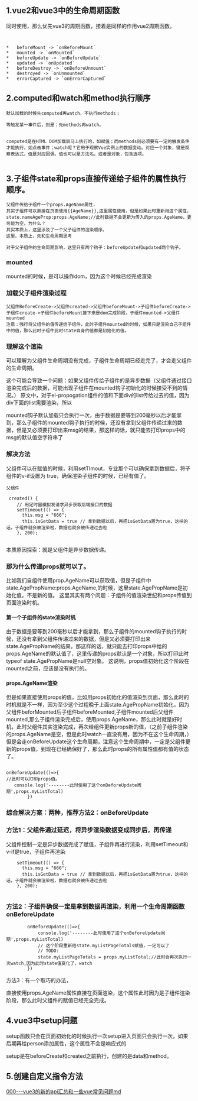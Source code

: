 





## 1.vue2和vue3中的生命周期函数

同时使用，那么优先vue3的周期函数，接着是同样的作用vue2周期函数。
~~~


*   beforeMount -> `onBeforeMount`
*   mounted -> `onMounted`
*   beforeUpdate -> `onBeforeUpdate`
*   updated -> `onUpdated`
*   beforeDestroy -> `onBeforeUnmount`
*   destroyed -> `onUnmounted`
*   errorCaptured -> `onErrorCaptured`

~~~







## 2.computed和watch和method执行顺序
~~~
默认加载的时候先computed再watch，不执行methods；

等触发某一事件后，则是：先methods再watch。


computed是在HTML DOM加载后马上执行的，如赋值；而methods则必须要有一定的触发条件才能执行，如点击事件；watch呢？它用于观察Vue实例上的数据变动。对应一个对象，键是观察表达式，值是对应回调。值也可以是方法名，或者是对象，包含选项。


~~~


## 3.子组件state和props直接传递给子组件的属性执行顺序。
~~~
父组件传给子组件一个props.AgeName属性，
其实子组件可以直接在页面使用{{AgeName}},这里属性使用，但是如果此时重新用这个属性，
state.nameAgeProp:props.AgeName;//此时数据不会更新为传入的props.AgeName，更可能为空，为什么？
其实本质上，这里涉及了一个父子组件的渲染顺序。
这里。本质上，先和生命周期思考

对于父子组件的生命周期影响，这里只有两个钩子：beforeUpdate和updated两个钩子。
~~~

### mounted
mounted的时候，是可以操作dom，因为这个时候已经完成渲染

### 加载父子组件渲染过程
~~~
父组件BeforeCreate->父组件created->父组件beforeMount->子组件beforeCreate->子组件create->子组件beforeMount接下来是dom完成阶段，子组件mounted->父组件mounted
注意：强行将父组件的值传递给子组件，此时子组件mounted的时候，如果只是渲染自己子组件中的值，那么此时子组件此时state自身的值都是初始化的值。
~~~

### 理解这个渲染
可以理解为父组件生命周期没有完成，子组件生命周期已经走完了，才会走父组件的生命周期。

这个可能会导致一个问题：如果父组件传给子组件的是异步数据（父组件通过接口渲染完成后的数据，可能出现子组件在mounted钩子初始化的时候接受不到的情况。）
原文中，对于el-propogation组件的值和下面div的list传给过去的值，因为div下面的list需要渲染，所以

mounted钩子默认加载只会执行一次，由于数据是要等到200毫秒以后才能拿到，那么子组件的mounted钩子执行的时候，还没有拿到父组件传递过来的数据，但是又必须要打印出来msg的结果，那这样的话，就只能去打印props中的msg的默认值空字符串了
### 解决方法
父组件可以在赋值的时候，利用setTImout，专业那个可以确保拿到数据后，将子组件的v-if设置为 true，确保渲染子组件的时候，已经有值了。
~~~
父组件

 created() {
    // 用定时器模拟发请求异步获取后端接口的数据
    setTimeout(() => {
      this.msg = "666";
      this.isGetData = true // 拿到数据以后，再把isGetData置为true，这样的话，子组件就会被渲染啦，数据也就会被传递过去啦
    }, 200);
    

~~~

本质原因探索：就是父组件是异步数据传递。
<!-- ![3e249080d73aa77cdf56858f9bf698ef.png](en-resource://database/7999:1) -->

### 那为什么传递props就可以了。
比如我们自组件使用prop.AgeName可以获取值，但是子组件中state.AgePropName:props.AgeName,的时候，这里state.AgePropName是初始化值，不是新的值。
这里其实有两个问题：子组件的值渲染世纪和props传值到页面渲染时机。
#### 第一个子组件的state渲染时机
由于数据是要等到200毫秒以后才能拿到，那么子组件的mounted钩子执行的时候，还没有拿到父组件传递过来的数据，但是又必须要打印出来state.AgePropName的结果，那这样的话，就只能去打印props中给的props.AgeName的默认值了，这里传递的props默认是一个对象，所以打印此时typeof  state.AgePropName是null空对象。
这说明，props值初始化这个阶段在mounted之前，应该是没有执行的。

#### props.AgeName渲染

但是如果直接使用props的值，比如用props初始化的值渲染到页面，那么此时的时机就是不一样，因为至少这个过程晚于上面state.AgePropName初始化，因为父组件beforMounted后子组件beforeMounted,子组件mounted后父组件mounted,那么子组件渲染完成后，使用props.AgeName，那么此时就是好时机，此时父组件其实渲染完成，再次给组件更新props新的值，（之前子组件渲染的props.AgeName是空，但是此时watch一直没有用，因为不在这个生命周期，）但是会走onBeforeUpdate这个生命周期，注意这个生命周期中，一定是父组件更新的props值，到现在已经确保好了，那么此时props的所有属性值都有值的状态了。


~~~

onBeforeUpdate(()=>{
//此时可以打印props值。
   console.log('--------此时使用了这个onBeforeUpdate周期',props.myListTotal)
        })

~~~


### 综合解决方案：两种，推荐方法2：onBeforeUpdate
### 方法1：父组件通过延迟，将异步渲染数据变成同步后，再传递

父组件控制一定是异步数据完成了赋值，子组件再进行渲染，利用setTimeout和v-if是true，子组件再渲染

~~~
    setTimeout(() => {
      this.msg = "666";
      this.isGetData = true // 拿到数据以后，再把isGetData置为true，这样的话，子组件就会被渲染啦，数据也就会被传递过去啦
    }, 200);


~~~
### 方法2：子组件确保一定是拿到数据再渲染，利用一个生命周期函数onBeforeUpdate

~~~
        onBeforeUpdate(()=>{
            console.log('--------此时使用了这个onBeforeUpdate周期',props.myListTotal)
            // 这个阶段重新给state.myListPageTotals赋值，一定可以了
            // TODO:
            state.myListPageTotals = props.myListTotal;//此时会再次执行一次watch,因为此时state值变化了，watch
        })

~~~
方法3：有一个取巧的办法，

直接使用props.AgeName属性直接在页面渲染，这个属性此时因为是子组件渲染阶段，那么此时父组件的赋值已经完全完成。





## 4.vue3中setup问题

setup函数只会在页面初始化的时候执行一次setup进入页面只会执行一次，如果后期再给person添加属性，这个属性不会是响应式的

setup是在beforeCreate和created之前执行，创建的是data和method。



## 5.创建自定义指令方法

[000---vue3的新的api汇总和一些vue常见问题md](https://app.yinxiang.com/shard/s37/nl/24388549/30312329-3d9d-4d7e-8559-9f05c970ed1f)



